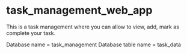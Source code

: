 # task_management_web_app
This is a task management where you can allow to view, add, mark as complete your task.

Database name = task_management
Database table name = task_data
